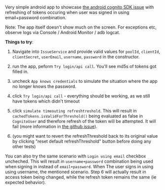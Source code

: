 Very simple android app to showcase [the android cognito SDK issue](https://github.com/aws/aws-sdk-android/issues/259) with refreshing of tokens
occuring when user was signed in using email+password combination.

Note: The app itself doesn't show much on the screen. For exceptions etc, observe logs via Console / Android Monitor / adb logcat.

**Things to try**:

1) Navigate into `IssueService` and provide valid values for `poolId`, `clientId`, `clientSecret`, `userEmail`, `username`, `password` in the constructor.

2) run the app, peform `Try login/api call`. You'll see md5s of tokens got filled in.

3) uncheck `App knows credentials` to simulate the situation where the app no longer knows the password.

4) click `Try login/api call` - everything should be working, as we still have tokens which didn't timeout

5) click `simulate timeouting refreshtreshold`. This will result in `cachedTokens.isValidForThreshold()`
   being evaluated as false in `CognitoUser` and therefore refresh of the token will be attempted. It will
   fail (more information in [the github issue](https://github.com/aws/aws-sdk-android/issues/259)).

6) (you might want to revert the refreshThreshold back to its original value by clicking "reset default refreshThreshold" button before doing any other tests)

You can also try the same scenario with `Login using email` checkbox uncheched. This will result in `username+password`
combination being used when signing in instead of `email+password`. When The user signs in using using username,
the mentioned scenario. Step 6 will actually result in access token being changed, while the refresh token remains the same (ie expected behavior).

